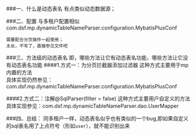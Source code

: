 
###一、什么是动态表名
有点类似动态数据源；

###二、配置
与多租户配置相似
com.dsf.mp.dynamicTableNameParser.configuration.MybatisPlusConf
``` 
需要配合分页插件一起使用；
太长，不写了，直接参见文件吧
```

###三、方法级的动态表名
即，哪些方法让它有动态表名功能，哪些方法让它没有动态表名功能
####1.方式一：为分页拦截器添加过滤器
这种方式主要用于mp内置的方法  
具体实现仍然参见：com.dsf.mp.dynamicTableNameParser.configuration.MybatisPlusConf

####2.方式二：注解@SqlParser(filter = false)
这种方式主要用户自定义的方法  
具体实现参见：com.dsf.mp.dynamicTableNameParser.dao.UserMapper

 
###四、总结：
同多租户一样，动态表名似乎也有类似的一个bug,即如果自定义的sql表名用了上点符号（形如`user`），就不能识别出来
 
 
 
 
 
 
 